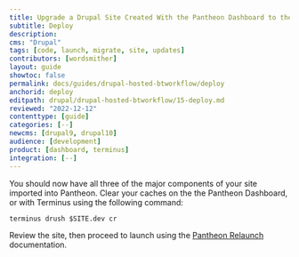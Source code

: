 ```yaml
---
title: Upgrade a Drupal Site Created With the Pantheon Dashboard to the Latest Version of Drupal + Build Tools
subtitle: Deploy
description: 
cms: "Drupal"
tags: [code, launch, migrate, site, updates]
contributors: [wordsmither]
layout: guide
showtoc: false
permalink: docs/guides/drupal-hosted-btworkflow/deploy
anchorid: deploy
editpath: drupal/drupal-hosted-btworkflow/15-deploy.md
reviewed: "2022-12-12"
contenttype: [guide]
categories: [--]
newcms: [drupal9, drupal10]
audience: [development]
product: [dashboard, terminus]
integration: [--]
---
```


You should now have all three of the major components of your site imported into Pantheon. Clear your caches on the the Pantheon Dashboard, or with Terminus using the following command:

  ```bash{promptUser: user}
  terminus drush $SITE.dev cr
  ```

Review the site, then proceed to launch using the [Pantheon Relaunch](/relaunch) documentation.